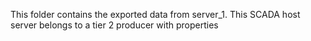 This folder contains the exported data from server_1. This SCADA host server belongs to a tier 2 producer with properties 
